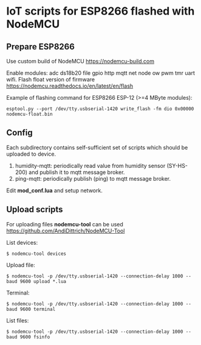 # IoT scripts for ESP8266 flashed with NodeMCU

## Prepare ESP8266
Use custom build of NodeMCU https://nodemcu-build.com

Enable modules: adc ds18b20 file gpio http mqtt net node ow pwm tmr uart wifi.
Flash float version of firmware https://nodemcu.readthedocs.io/en/latest/en/flash

Example of flashing command for  ESP8266 ESP-12 (>=4 MByte modules):
```
esptool.py --port /dev/tty.usbserial-1420 write_flash -fm dio 0x00000 nodemcu-float.bin 
```

## Config

Each subdirectory contains self-sufficient set of scripts which should be uploaded to device.

1. humidity-mqtt: periodically read value from humidity sensor (SY-HS-200) and publish it to mqtt message broker.
2. ping-mqtt: periodically publish (ping) to mqtt message broker.

Edit **mod_conf.lua** and setup network.


## Upload scripts

For uploading files **nodemcu-tool** can be used https://github.com/AndiDittrich/NodeMCU-Tool

List devices:
```
$ nodemcu-tool devices
```

Upload file:
```
$ nodemcu-tool -p /dev/tty.usbserial-1420 --connection-delay 1000 --baud 9600 upload *.lua
```

Terminal:
```
$ nodemcu-tool -p /dev/tty.usbserial-1420 --connection-delay 1000 --baud 9600 terminal
```

List files:
```
$ nodemcu-tool -p /dev/tty.usbserial-1420 --connection-delay 1000 --baud 9600 fsinfo
```

